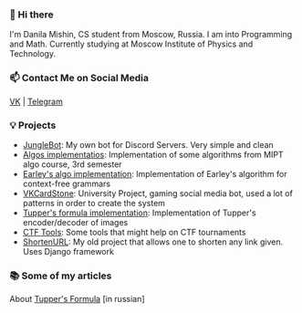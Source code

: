 ### 👋 Hi there
I'm Danila Mishin, CS student from Moscow, Russia. I am into Programming and Math. Currently studying at Moscow Institute of Physics and Technology.

### 📫 Contact Me on Social Media
[VK](https://vk.com/dan4ikl1) | [Telegram](https://t.me/jungletryne)

### 💡 Projects
- [JungleBot](https://github.com/JungleTryne/JungleBot): My own bot for Discord Servers. Very simple and clean
- [Algos implementatios](https://github.com/JungleTryne/Third-Module-Algos): Implementation of some algorithms from MIPT algo course, 3rd semester
- [Earley's algo implementation](https://github.com/JungleTryne/EarleyAlgo): Implementation of Earley's algorithm for context-free grammars
- [VKCardStone](https://github.com/JungleTryne/VKCardStone): University Project, gaming social media bot, used a lot of patterns in order to create the system
- [Tupper's formula implementation](https://github.com/JungleTryne/Tupper-s-formula): Implementation of Tupper's encoder/decoder of images
- [CTF Tools](https://github.com/JungleTryne/CTFCryptoStegTools): Some tools that might help on CTF tournaments
- [ShortenURL](https://github.com/JungleTryne/ShortenURL): My old project that allows one to shorten any link given. Uses Django framework

### 📚 Some of my articles
About [Tupper's Formula](https://habr.com/ru/post/416177/) \[in russian\]
